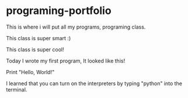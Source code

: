 # programing-portfolio
This is where i will put all my programs, programing class.

This class is super smart :)

This class is super cool!

Today I wrote my first program, It looked like this!

Print "Hello, World!"

I learned that you can turn on the interpreters by typing "python" into the terminal.